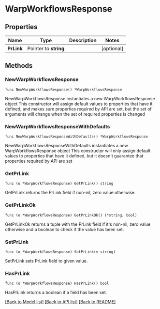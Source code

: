 # WarpWorkflowsResponse

## Properties

Name | Type | Description | Notes
------------ | ------------- | ------------- | -------------
**PrLink** | Pointer to **string** |  | [optional] 

## Methods

### NewWarpWorkflowsResponse

`func NewWarpWorkflowsResponse() *WarpWorkflowsResponse`

NewWarpWorkflowsResponse instantiates a new WarpWorkflowsResponse object
This constructor will assign default values to properties that have it defined,
and makes sure properties required by API are set, but the set of arguments
will change when the set of required properties is changed

### NewWarpWorkflowsResponseWithDefaults

`func NewWarpWorkflowsResponseWithDefaults() *WarpWorkflowsResponse`

NewWarpWorkflowsResponseWithDefaults instantiates a new WarpWorkflowsResponse object
This constructor will only assign default values to properties that have it defined,
but it doesn't guarantee that properties required by API are set

### GetPrLink

`func (o *WarpWorkflowsResponse) GetPrLink() string`

GetPrLink returns the PrLink field if non-nil, zero value otherwise.

### GetPrLinkOk

`func (o *WarpWorkflowsResponse) GetPrLinkOk() (*string, bool)`

GetPrLinkOk returns a tuple with the PrLink field if it's non-nil, zero value otherwise
and a boolean to check if the value has been set.

### SetPrLink

`func (o *WarpWorkflowsResponse) SetPrLink(v string)`

SetPrLink sets PrLink field to given value.

### HasPrLink

`func (o *WarpWorkflowsResponse) HasPrLink() bool`

HasPrLink returns a boolean if a field has been set.


[[Back to Model list]](../README.md#documentation-for-models) [[Back to API list]](../README.md#documentation-for-api-endpoints) [[Back to README]](../README.md)


